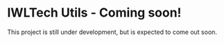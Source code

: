 # IWLTech Utils - Coming soon!

This project is still under development, but is expected to come out soon.
